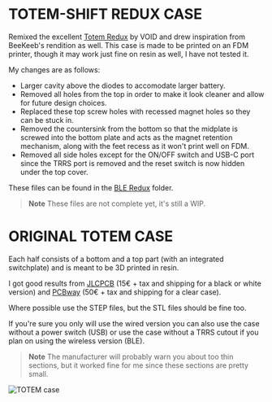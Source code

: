 # TOTEM-SHIFT REDUX CASE

Remixed the excellent [Totem Redux](https://www.printables.com/model/840146-totem-redux) by VOID and drew inspiration from BeeKeeb's rendition as well.
This case is made to be printed on an FDM printer, though it may work just fine on resin as well, I have not tested it.

My changes are as follows:
- Larger cavity above the diodes to accomodate larger battery.
- Removed all holes from the top in order to make it look cleaner and allow for future design choices.
- Replaced these top screw holes with recessed magnet holes so they can be stuck in.
- Removed the countersink from the bottom so that the midplate is screwed into the bottom plate and acts as the magnet retention mechanism, along with the feet recess as it won't print well on FDM.
- Removed all side holes except for the ON/OFF switch and USB-C port since the TRRS port is removed and the reset switch is now hidden under the top cover.

These files can be found in the [BLE Redux](https://github.com/Endracion/TOTEM-SHIFT/tree/main/case/BLE%20Redux) folder.

> **Note**
> These files are not complete yet, it's still a WIP.

# ORIGINAL TOTEM CASE

Each half consists of a bottom and a top part (with an integrated switchplate) and is meant to be 3D printed in resin. 

I got good results from [JLCPCB](https://cart.jlcpcb.com/quote) (15€ + tax and shipping for a black or white version) and [PCBway](https://www.pcbway.com/rapid-prototyping/manufacture/?type=2&reffercode=TOP) (50€ + tax and shipping for a clear case).

Where possible use the STEP files, but the STL files should be fine too.

If you're sure you only will use the wired version you can also use the case without a power switch (USB) or use the case without a TRRS cutout if you plan on using the wireless version (BLE).

> **Note**
> The manufacturer will probably warn you about too thin sections, but it worked fine for me since these sections are pretty small.


![TOTEM case](/docs/images/TOTEM_case.png)
